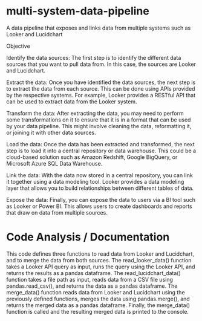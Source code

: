 # multi-system-data-pipeline
A data pipeline that exposes and links data from multiple systems such as Looker and Lucidchart 

 Objective
 
Identify the data sources: The first step is to identify the different data sources that you want to pull data from. In this case, the sources are Looker and Lucidchart.

Extract the data: Once you have identified the data sources, the next step is to extract the data from each source. This can be done using APIs provided by the respective systems. For example, Looker provides a RESTful API that can be used to extract data from the Looker system.

Transform the data: After extracting the data, you may need to perform some transformations on it to ensure that it is in a format that can be used by your data pipeline. This might involve cleaning the data, reformatting it, or joining it with other data sources.

Load the data: Once the data has been extracted and transformed, the next step is to load it into a central repository or data warehouse. This could be a cloud-based solution such as Amazon Redshift, Google BigQuery, or Microsoft Azure SQL Data Warehouse.

Link the data: With the data now stored in a central repository, you can link it together using a data modeling tool. Looker provides a data modeling layer that allows you to build relationships between different tables of data.

Expose the data: Finally, you can expose the data to users via a BI tool such as Looker or Power BI. This allows users to create dashboards and reports that draw on data from multiple sources.

# Code Analysis / Documentation

This code defines three functions to read data from Looker and Lucidchart, and to merge the data from both sources. The read_looker_data() function takes a Looker API query as input, runs the query using the Looker API, and returns the results as a pandas dataframe. The read_lucidchart_data() function takes a file path as input, reads data from a CSV file using pandas.read_csv(), and returns the data as a pandas dataframe. The merge_data() function reads data from Looker and Lucidchart using the previously defined functions, merges the data using pandas.merge(), and returns the merged data as a pandas dataframe. Finally, the merge_data() function is called and the resulting merged data is printed to the console.
